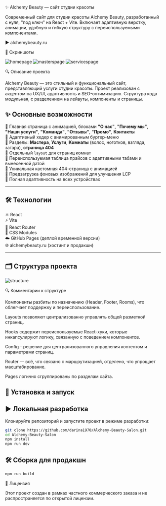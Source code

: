 ✨ Alchemy Beauty — сайт студии красоты

Современный сайт для студии красоты Alchemy Beauty, разработанный с нуля, "под ключ" на React + Vite. Включает адаптивную верстку, анимации, удобную и гибкую структуру с переиспользуемыми компонентами.

▶️ alchemybeauty.ru

📸 Скриншоты

![homepage](https://github.com/user-attachments/assets/e95a5be4-661e-43df-8edd-c7cb5b4c6fe9)
![masterspage](https://github.com/user-attachments/assets/b0d0afa8-afd6-48eb-bfb4-0beb0e524afe)
![servicespage](https://github.com/user-attachments/assets/4b4aecaf-3daa-4ff3-a050-fa55bffcde62)

🔍 Описание проекта

Alchemy Beauty — это стильный и функциональный сайт, представляющий услуги студии красоты. Проект реализован с акцентом на UX/UI, адаптивность и SEO-оптимизацию. Структура кода модульная, с разделением на лейауты, компоненты и страницы.

## ✨ Основные возможности

🔹 Главная страница с анимацией, блоками **"О нас"**, **"Почему мы"**, **"Наши услуги"**, **"Команда"**, **"Отзывы"**, **"Промо"**, **Контакты**  
🔹 Адаптивный хедер с анимированным бургер-меню  
🔹 Разделы: **Мастера**, **Услуги**, **Комнаты** (волос, ноготков, взгляда, загара), **страница 404**  
🔹 Отдельный `layout` для страниц комнат  
🔹 Переиспользуемая таблица прайсов с адаптивными табами и вынесенной датой  
🔹 Уникальная кастомная 404-страница с анимацией  
🔹 Предзагрузка фоновых изображений для улучшения LCP  
🔹 Полная адаптивность на всех устройствах  

---

## 🛠️ Технологии

⚛️ React  
⚡ Vite  
🔀 React Router  
🎨 CSS Modules  
☁️ GitHub Pages (деплой временной версии)  
🌐 alchemybeauty.ru (хостинг и продакшн)

---

## 🗂️ Структура проекта



![structure](https://github.com/user-attachments/assets/b2514102-3df9-4ff6-a121-cbe98783d22c)

🔍 Комментарии к структуре

Компоненты разбиты по назначению (Header, Footer, Rooms), что облегчает поддержку и переиспользование.

Layouts позволяют централизованно управлять общей разметкой страниц.

Hooks содержит переиспользуемые React-хуки, которые инкапсулируют логику, связанную с поведением компонентов.

Config - решение для централизованного управления контентом и параметрами страниц.

Router — всё, что связано с маршрутизацией, отделено, что упрощает масштабирование.

Pages логично сгруппированы по разделам сайта.

## 🧪 Установка и запуск

## ▶️ Локальная разработка

Клонируйте репозиторий и запустите проект в режиме разработки:

```bash
git clone https://github.com/darina1970/Alchemy-Beauty-Salon.git
cd Alchemy-Beauty-Salon
npm install
npm run dev
```
## 🛠 Сборка для продакшн
```bash
npm run build
```
📄 Лицензия

Этот проект создан в рамках частного коммерческого заказа и не распространяется по открытой лицензии.
